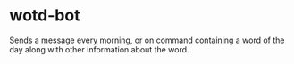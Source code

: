# wotd-bot
Sends a message every morning, or on command containing a word of the day along with other information about the word.
